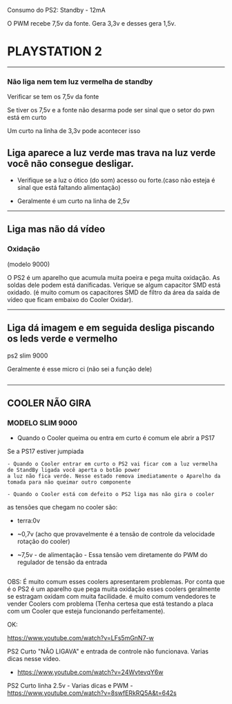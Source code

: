 Consumo do PS2:
Standby - 12mA


O PWM recebe 7,5v da fonte. Gera 3,3v e desses gera 1,5v.


# PLAYSTATION 2

---------------------

### Não liga nem tem luz vermelha de standby


Verificar se tem os 7,5v da fonte

Se tiver os 7,5v e a fonte não desarma pode ser sinal que o setor do pwn está em curto

Um curto na linha de 3,3v pode acontecer isso


## Liga aparece a luz verde mas trava na luz verde você não consegue desligar.

- Verifique se a luz o ótico (do som) acesso ou forte.(caso não esteja é sinal que está faltando alimentação)

- Geralmente é um curto na linha de 2,5v


----------------------------
## Liga mas não dá vídeo

### Oxidação

(modelo 9000)

O PS2 é um aparelho que acumula muita poeira e pega muita oxidação. As soldas dele podem está danificadas. Verique se algum capacitor SMD está oxidado. (é muito comum os capacitores SMD de filtro da área da saída de vídeo que ficam embaixo do Cooler Oxidar).

---------------------
## Liga dá imagem e em seguida desliga piscando os leds verde e vermelho

ps2 slim 9000

Geralmente é esse micro ci (não sei a função dele)

<img >


-------------------------

## COOLER NÃO GIRA

### MODELO SLIM 9000

- Quando o Cooler queima ou entra em curto é comum ele abrir a PS17 


Se a PS17 estiver jumpiada
```
- Quando o Cooler entrar em curto o PS2 vai ficar com a luz vermelha de StandBy ligada você aperta o botão power
a luz não fica verde. Nesse estado remova imediatamente o Aparelho da tomada para não queimar outro componente

- Quando o Cooler está com defeito o PS2 liga mas não gira o cooler
```

as tensões que chegam no cooler são:

- terra:0v

- ~0,7v (acho que provavelmente é a tensão de controle da velocidade rotação do cooler)

- ~7,5v - de alimentação - Essa tensão vem diretamente do PWM do regulador de tensão da entrada

<img>


OBS: É muito comum esses coolers apresentarem problemas. Por conta que é o PS2 é um aparelho que pega muita oxidação esses coolers geralmente se estragam oxidam com muita facilidade. é muito comum vendedores te vender Coolers com problema (Tenha certesa que está testando a placa com um Cooler que esteja funcionando perfeitamente).



OK:

https://www.youtube.com/watch?v=LFs5mGnN7-w

PS2 Curto "NÃO LIGAVA" e entrada de controle não funcionava. Varias dicas nesse vídeo.
 - https://www.youtube.com/watch?v=24WvtevqY6w


PS2 Curto linha 2.5v - Varias dicas e PWM - https://www.youtube.com/watch?v=8swfERkRQ5A&t=642s
